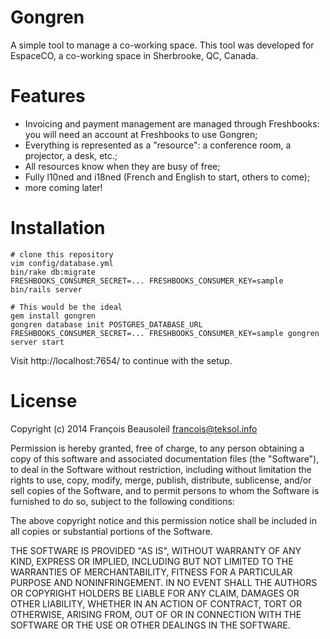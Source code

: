 # Gongren

A simple tool to manage a co-working space. This tool was developed for EspaceCO, a co-working space in Sherbrooke, QC, Canada.

# Features

* Invoicing and payment management are managed through Freshbooks: you will need an account at Freshbooks to use Gongren;
* Everything is represented as a "resource": a conference room, a projector, a desk, etc.;
* All resources know when they are busy of free;
* Fully l10ned and i18ned (French and English to start, others to come);
* more coming later!

# Installation

    # clone this repository
    vim config/database.yml
    bin/rake db:migrate
    FRESHBOOKS_CONSUMER_SECRET=... FRESHBOOKS_CONSUMER_KEY=sample bin/rails server

    # This would be the ideal
    gem install gongren
    gongren database init POSTGRES_DATABASE_URL
    FRESHBOOKS_CONSUMER_SECRET=... FRESHBOOKS_CONSUMER_KEY=sample gongren server start

Visit http://localhost:7654/ to continue with the setup.

# License

Copyright (c) 2014 François Beausoleil <francois@teksol.info>

Permission is hereby granted, free of charge, to any person obtaining
a copy of this software and associated documentation files (the
"Software"), to deal in the Software without restriction, including
without limitation the rights to use, copy, modify, merge, publish,
distribute, sublicense, and/or sell copies of the Software, and to
permit persons to whom the Software is furnished to do so, subject to
the following conditions:

The above copyright notice and this permission notice shall be
included in all copies or substantial portions of the Software.

THE SOFTWARE IS PROVIDED "AS IS", WITHOUT WARRANTY OF ANY KIND,
EXPRESS OR IMPLIED, INCLUDING BUT NOT LIMITED TO THE WARRANTIES OF
MERCHANTABILITY, FITNESS FOR A PARTICULAR PURPOSE AND
NONINFRINGEMENT. IN NO EVENT SHALL THE AUTHORS OR COPYRIGHT HOLDERS BE
LIABLE FOR ANY CLAIM, DAMAGES OR OTHER LIABILITY, WHETHER IN AN ACTION
OF CONTRACT, TORT OR OTHERWISE, ARISING FROM, OUT OF OR IN CONNECTION
WITH THE SOFTWARE OR THE USE OR OTHER DEALINGS IN THE SOFTWARE.
